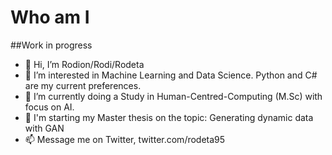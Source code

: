 # Who am I

##Work in progress

- 👋 Hi, I’m Rodion/Rodi/Rodeta
- 👀 I’m interested in Machine Learning and Data Science. Python and C# are my current preferences.
- 🌱 I’m currently doing a Study in Human-Centred-Computing (M.Sc) with focus on AI.
- 💞️ I'm starting my Master thesis on the topic: Generating dynamic data with GAN
- 📫 Message me on Twitter, twitter.com/rodeta95

